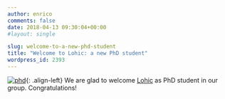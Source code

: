 ```yaml
---
author: enrico
comments: false
date: 2018-04-13 09:30:04+00:00
#layout: single

slug: welcome-to-a-new-phd-student
title: "Welcome to Lohic: a new PhD student"
wordpress_id: 2393
---
```


[![phd]({{site.baseurl}}/res/2018/01/phd.png)]({{site.baseurl}}/res/2018/01/phd.png){: .align-left} We are glad to welcome [Lohic]({{site.baseurl}}/people/lohic) as PhD student in our group. Congratulations!
